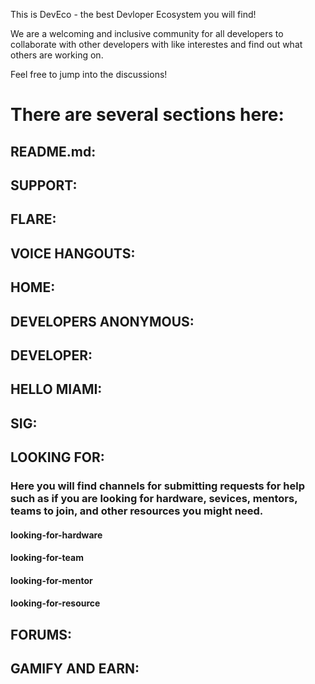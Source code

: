  This is DevEco - the best Devloper Ecosystem you will find!

 We are a welcoming and inclusive community for all developers to collaborate with other developers with like interestes and find out what others are working on. 

 Feel free to jump into the discussions!

 # There are several sections here:

 ## README.md:

 ## SUPPORT:

 ## FLARE:

 ## VOICE HANGOUTS:

 ## HOME:

 ## DEVELOPERS ANONYMOUS:

 ## DEVELOPER:

 ## HELLO MIAMI:

 ## SIG:

 ## LOOKING FOR:

 ### Here you will find channels for submitting requests for help such as if you are looking for hardware, sevices, mentors, teams to join, and other resources you might need.

#### looking-for-hardware

#### looking-for-team

#### looking-for-mentor

#### looking-for-resource

## FORUMS:

## GAMIFY AND EARN:


